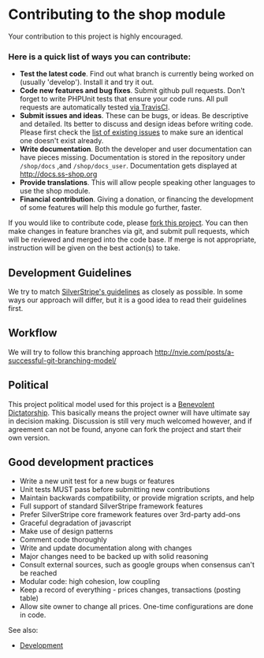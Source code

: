 # Contributing to the shop module

Your contribution to this project is highly encouraged.

### Here is a quick list of ways you can contribute:

 * __Test the latest code__. Find out what branch is currently being worked on (usually 'develop'). Install it and try it out.
 * __Code new features and bug fixes__. Submit github pull requests. Don't forget to write PHPUnit tests that ensure your code runs. All pull requests are automatically tested [via TravisCI](https://travis-ci.org/burnbright/silverstripe-shop/pull_requests).
 * __Submit issues and ideas__. These can be bugs, or ideas. Be descriptive and detailed. Its better to discuss and design ideas before writing code. Please first check the [list of existing issues](https://github.com/burnbright/silverstripe-shop/issues) to make sure an identical one doesn't exist already.
 * __Write documentation__. Both the developer and user documentation can have pieces missing. Documentation is stored in the repository under `/shop/docs` ,and `/shop/docs_user`. Documentation gets displayed at http://docs.ss-shop.org
 * __Provide translations__. This will allow people speaking other languages to use the shop module.
 * __Financial contribution__. Giving a donation, or financing the development of some features will help this module go further, faster.

If you would like to contribute code, please [fork this project](https://github.com/burnbright/silverstripe-shop). You can then make changes in feature branches via git, and submit pull requests, which will be reviewed and merged into the code base. If merge is not appropriate, instruction will be given on the best action(s) to take.

## Development Guidelines

We try to match [SilverStripe's guidelines](http://doc.silverstripe.org/sapphire/en/misc/contributing) 
as closely as possible. In some ways our approach will differ, but it is a good idea to read their guidelines first.

## Workflow

We will try to follow this branching approach http://nvie.com/posts/a-successful-git-branching-model/

## Political

This project political model used for this project is a [Benevolent Dictatorship](http://producingoss.com/en/social-infrastructure.html#benevolent-dictator). This basically means the project owner will have ultimate say in decision making. Discussion is still very much welcomed however, and if agreement can not be found, anyone can fork the project and start their own version.

## Good development practices

* Write a new unit test for a new bugs or features
* Unit tests MUST pass before submitting new contributions
* Maintain backwards compatibility, or provide migration scripts, and help
* Full support of standard SilverStripe framework features
* Prefer SilverStripe core framework features over 3rd-party add-ons
* Graceful degradation of javascript
* Make use of design patterns
* Comment code thoroughly
* Write and update documentation along with changes
* Major changes need to be backed up with solid reasoning
* Consult external sources, such as google groups when consensus can't be reached
* Modular code: high cohesion, low coupling
* Keep a record of everything - prices changes, transactions (posting table)
* Allow site owner to change all prices. One-time configurations are done in code.


See also:

 * [Development](Development)